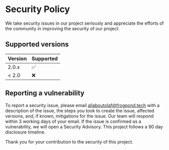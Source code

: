 # Security Policy

We take security issues in our project seriously and appreciate the efforts of the community in improving the security of our project.

## Supported versions

| Version | Supported          |
| ------- | ------------------ |
| 2.0.x   | :white_check_mark: |
| < 2.0   | :x:                |

## Reporting a vulnerability

To report a security issue, please email [allaboutolaf@frogpond.tech](mailto:allaboutolaf@frogpond.tech) with a description of the issue, the steps you took to create the issue, affected versions, and, if known, mitigations for the issue. Our team will respond within 3 working days of your email. If the issue is confirmed as a vulnerability, we will open a Security Advisory. This project follows a 90 day disclosure timeline.

Thank you for your contribution to the security of this project.
